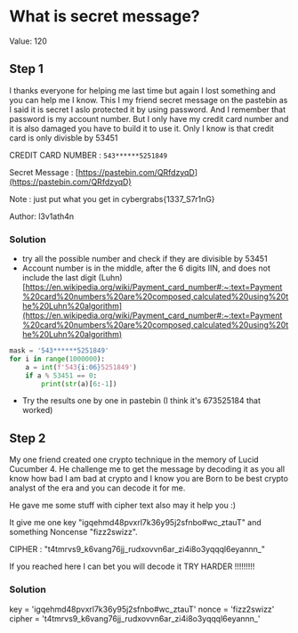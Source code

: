 # What is secret message?

Value: 120

## Step 1

I thanks everyone for helping me last time but again I lost something and you can help me I know.
This I my friend secret message on the pastebin as I said it is secret I aslo protected it by using
password. And I remember that password is my account number. But I only have my credit card number
and it is also damaged you have to build it to use it. Only I know is that credit card is only
divisble by 53451

CREDIT CARD NUMBER : `543******5251849`

Secret Message : [https://pastebin.com/QRfdzyqD](https://pastebin.com/QRfdzyqD)

Note : just put what you get in cybergrabs{1337_S7r1nG}

Author: l3v1ath4n

### Solution

* try all the possible number and check if they are divisible by 53451
* Account number is in the middle, after the 6 digits IIN, and does not include the last digit
  (Luhn)
  [https://en.wikipedia.org/wiki/Payment_card_number#:~:text=Payment%20card%20numbers%20are%20composed,calculated%20using%20the%20Luhn%20algorithm](https://en.wikipedia.org/wiki/Payment_card_number#:~:text=Payment%20card%20numbers%20are%20composed,calculated%20using%20the%20Luhn%20algorithm)
```python
mask = '543******5251849'
for i in range(1000000):
    a = int(f'543{i:06}5251849')
    if a % 53451 == 0:
        print(str(a)[6:-1])
```

* Try the results one by one in pastebin (I think it's 673525184 that worked)

## Step 2

My one friend created one crypto technique in the memory of Lucid Cucumber 4. He challenge me to get
the message by decoding it as you all know how bad I am bad at crypto and I know you are Born to be
best crypto analyst of the era and you can decode it for me.

He gave me some stuff with cipher text also may it help you :)

It give me one key "igqehmd48pvxrl7k36y95j2sfnbo#wc_ztauT" and something Noncense "fizz2swizz".

CIPHER : "t4tmrvs9_k6vang76jj_rudxovvn6ar_zi4i8o3yqqql6eyannn_"

If you reached here I can bet you will decode it TRY HARDER !!!!!!!!!

### Solution

key = 'igqehmd48pvxrl7k36y95j2sfnbo#wc_ztauT'
nonce = 'fizz2swizz'
cipher = 't4tmrvs9_k6vang76jj_rudxovvn6ar_zi4i8o3yqqql6eyannn_'
